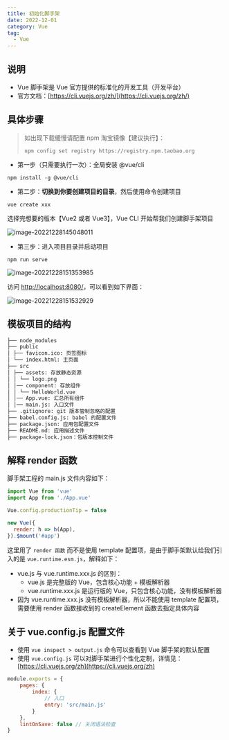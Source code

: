```yaml
---
title: 初始化脚手架
date: 2022-12-01
category: Vue
tag:
  - Vue
---
```


## 说明

- Vue 脚手架是 Vue 官方提供的标准化的开发工具（开发平台）
- 官方文档：[https://cli.vuejs.org/zh/](https://cli.vuejs.org/zh/)

## 具体步骤

> 如出现下载缓慢请配置 npm 淘宝镜像【建议执行】：
>
> `npm config set registry https://registry.npm.taobao.org`

- 第一步（只需要执行一次）：全局安装 @vue/cli

```shell
npm install -g @vue/cli
```

- 第二步：**切换到你要创建项目的目录**，然后使用命令创建项目

```shell
vue create xxx
```

选择完想要的版本【Vue2 或者 Vue3】，Vue CLI 开始帮我们创建脚手架项目

![image-20221228145048011](http://img.hl1015.top/work/image-20221228145048011.png)

- 第三步：进入项目目录并启动项目

```shell
npm run serve
```

![image-20221228151353985](http://img.hl1015.top/work/image-20221228151353985.png)

访问 [http://localhost:8080/](http://localhost:8080/)，可以看到如下界面：

![image-20221228151532929](http://img.hl1015.top/work/image-20221228151532929.png)

## 模板项目的结构

```bash
├── node_modules
├── public
│ ├── favicon.ico: 页签图标
│ └── index.html: 主页面
├── src
│ ├── assets: 存放静态资源
│ │ └── logo.png
│ │── component: 存放组件
│ │ └── HelloWorld.vue
│ │── App.vue: 汇总所有组件
│ │── main.js: 入口文件
├── .gitignore: git 版本管制忽略的配置
├── babel.config.js: babel 的配置文件
├── package.json: 应用包配置文件
├── README.md: 应用描述文件
├── package-lock.json：包版本控制文件
```

## 解释 render 函数

脚手架工程的 main.js 文件内容如下：

```js
import Vue from 'vue'
import App from './App.vue'

Vue.config.productionTip = false

new Vue({
  render: h => h(App),
}).$mount('#app')
```

这里用了 `render 函数` 而不是使用 template 配置项，是由于脚手架默认给我们引入的是 `vue.runtime.esm.js`，解释如下：

- vue.js 与 vue.runtime.xxx.js 的区别：
  - vue.js 是完整版的 Vue，包含核心功能 + 模板解析器
  - vue.runtime.xxx.js 是运行版的 Vue，只包含核心功能，没有模板解析器
- 因为 vue.runtime.xxx.js 没有模板解析器，所以不能使用 template 配置项，需要使用 render 函数接收到的 createElement 函数去指定具体内容

## 关于 vue.config.js 配置文件

- 使用 `vue inspect > output.js` 命令可以查看到 Vue 脚手架的默认配置
- 使用 `vue.config.js` 可以对脚手架进行个性化定制，详情见：[https://cli.vuejs.org/zh](https://cli.vuejs.org/zh)

```js
module.exports = {
    pages: {
        index: {
            // 入口
            entry: 'src/main.js'
        }
    },
    lintOnSave: false // 关闭语法检查
}
```

